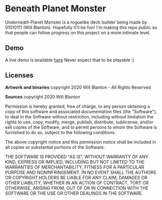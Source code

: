# Beneath Planet Monster

Underneath Planet Monster is a roguelike deck builder being made by 01010111 (Will Blanton). Hopefully it'll be fun! I'm making this repo public so that people can follow progress on this project on a more intimate level.

## Demo

A live demo is available [here](http://01010111.com/card-tactics)
Never expect that to be playable :)

## Licenses

**Artwork and binaries**
copyright 2020 Will Blanton - All Rights Reserved

**Sources**
copyright 2020 Will Blanton

Permission is hereby granted, free of charge, to any person obtaining a copy of this software and associated documentation files (the "Software"), to deal in the Software without restriction, including without limitation the rights to use, copy, modify, merge, publish, distribute, sublicense, and/or sell copies of the Software, and to permit persons to whom the Software is furnished to do so, subject to the following conditions:

The above copyright notice and this permission notice shall be included in all copies or substantial portions of the Software.

THE SOFTWARE IS PROVIDED "AS IS", WITHOUT WARRANTY OF ANY KIND, EXPRESS OR IMPLIED, INCLUDING BUT NOT LIMITED TO THE WARRANTIES OF MERCHANTABILITY, FITNESS FOR A PARTICULAR PURPOSE AND NONINFRINGEMENT. IN NO EVENT SHALL THE AUTHORS OR COPYRIGHT HOLDERS BE LIABLE FOR ANY CLAIM, DAMAGES OR OTHER LIABILITY, WHETHER IN AN ACTION OF CONTRACT, TORT OR OTHERWISE, ARISING FROM, OUT OF OR IN CONNECTION WITH THE SOFTWARE OR THE USE OR OTHER DEALINGS IN THE SOFTWARE.